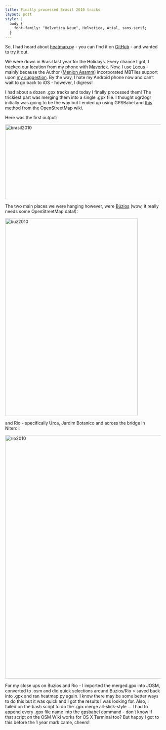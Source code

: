 ```yaml
---
title: Finally processed Brasil 2010 tracks
layout: post
style: |
  body {
    font-family: "Helvetica Neue", Helvetica, Arial, sans-serif;
  }
---  
```


<p>So, I had heard about <a href="http://sethoscope.net/heatmap/" title="heatmap.py" target="_blank">heatmap.py</a> - you can find it on <a href="https://github.com/sethoscope/heatmap" title="GitHub" target="_blank">GitHub</a> - and wanted to try it out.</p>
<p>We were down in Brasil last year for the Holidays. Every chance I got, I tracked our location from my phone with <a href="http://www.codesector.com/maverick.php" title="Maverick" target="_blank">Maverick</a>. Now, I use <a href="http://www.locusmap.eu/" title="Locus" target="_blank">Locus</a> - mainly because the Author (<a href="http://www.asamm.cz/" title="Menion Asamm" target="_blank">Menion Asamm</a>) incorporated MBTiles support upon <a href="http://forum.asamm.cz/viewtopic.php?p=2114#p2114" title="my suggestion" target="_blank">my suggestion</a>. By the way, I hate my Android phone now and can&#8217;t wait to go back to iOS - however, I digress!</p>
<p>I had about a dozen .gpx tracks and today I finally processed them! The trickiest part was merging them into a single .gpx file. I thought ogr2ogr initially was going to be the way but I ended up using GPSBabel and <a href="http://wiki.openstreetmap.org/wiki/Using_filters_with_GPSBabel#Merge_tracks" title="this method" target="_blank">this method</a> from the OpenStreetMap wiki.</p>
<p>Here was the first output:</p>
<p><a href="http://www.flickr.com/photos/j03lar50n/6391993447/" title="brasil2010 by j03lar50n, on Flickr" target="_blank"><img alt="brasil2010" height="242" src="http://farm8.staticflickr.com/7005/6391993447_79b2c8fca1_b.jpg" width="1024"/></a></p>
<p>The two main places we were hanging however, were <a href="http://en.wikipedia.org/wiki/Arma%C3%A7%C3%A3o_dos_B%C3%BAzios" title="Búzios" target="_blank">Búzios</a> (wow, it really needs some OpenStreetMap data!):</p>
<p><a href="http://www.flickr.com/photos/j03lar50n/6391993653/" title="buz2010 by j03lar50n, on Flickr" target="_blank"><img alt="buz2010" height="640" src="http://farm8.staticflickr.com/7154/6391993653_a5da3a597c_z.jpg" width="429"/></a></p>
<p>and Rio - specifically Urca, Jardim Botanico and across the bridge in Niteroi:</p>
<p><a href="http://www.flickr.com/photos/j03lar50n/6391993953/" title="rio2010 by j03lar50n, on Flickr" target="_blank"><img alt="rio2010" height="788" src="http://farm8.staticflickr.com/7145/6391993953_c8c61e9d9d_b.jpg" width="817"/></a></p>
<p>For my close ups on Buzios and Rio - I imported the merged.gpx into JOSM, converted to .osm and did quick selections around Buzios/Rio &gt; saved back into .gpx and ran heatmap.py again. I know there may be some better ways to do this but it was quick and I got the results I was looking for. Also, I failed on the bash script to do the .gpx merge all-slick-style &#8230; I had to append every .gpx file name into the gpsbabel command - don&#8217;t know if that script on the OSM Wiki works for OS X Terminal too? But happy I got to this before the 1 year mark came, cheers!</p>
